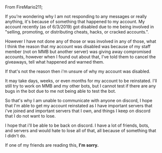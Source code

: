 From FireMario211;

  If you're wondering why I am not responding to any messages or really anything, it's because of something that happened to my account.
My account recently (as of 6/3/2019) got disabled due to me being involved in "selling, promoting, or distributing cheats, hacks, or cracked accounts.".

  However I have not done any of those or was involved in any of those, what I think the reason that my account was disabled was because of my staff member (not on MMB but another server) was giving away
compromised accounts, however when I found out about that, I've told them to cancel the giveaways, tell what happened and warned them.

  If that's not the reason then i'm unsure of why my account was disabled.
  
  It may take days, weeks, or even months for my account to be reinstated. I'll still try to work on MMB and my other bots, but I cannot test if there
are any bugs in the bot due to me not being able to test the bot.

  So that's why I am unable to communicate with anyone on discord, I hope that I'm able to get my account reinstated as I have important servers that i've joined and important servers that I own, and things I keep on discord that I do not want to lose.

I hope that i'll be able to be back on discord. I have a lot of friends, bots, and servers and would hate to lose all of that, all because of something that I didn't do.

If one of my friends are reading this, **I'm sorry.**

